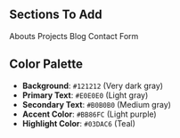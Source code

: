 ## Sections To Add

Abouts
Projects
Blog
Contact Form

## Color Palette

- **Background**: `#121212` (Very dark gray)
- **Primary Text**: `#E0E0E0` (Light gray)
- **Secondary Text**: `#B0B0B0` (Medium gray)
- **Accent Color**: `#BB86FC` (Light purple)
- **Highlight Color**: `#03DAC6` (Teal)
